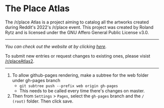 # The Place Atlas
The /r/place Atlas is a project aiming to catalog all the artworks created during Reddit's 2022's /r/place event.
This project was created by Roland Rytz and is licensed under the GNU Affero General Public License v3.0.

---

*You can check out the website at by clicking [here](https://place-atlas.stefanocoding.me/).*

To submit new entries or request changes to existing ones, please visist [/r/placeAtlas2](https://www.reddit.com/r/placeAtlas2/).

---

1. To allow github-pages rendering, make a subtree for the web folder under gh-pages branch
    - `git subtree push --prefix web origin gh-pages`
    - This needs to be called every time there's changes on master.
2. Then from `Settings` > `Pages`, select the `gh-pages` branch and the `/ (root)` folder. Then click save.